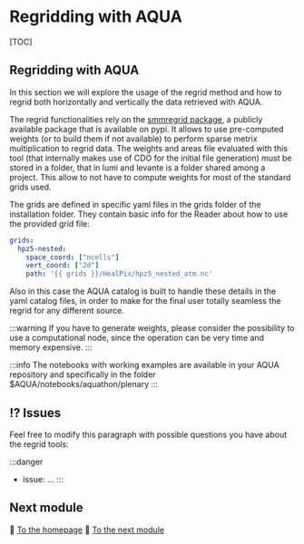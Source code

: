 # Regridding with AQUA

[TOC]

## Regridding with AQUA

In this section we will explore the usage of the regrid method and how to regrid both horizontally and vertically the data retrieved with AQUA.

The regrid functionalities rely on the [smmregrid package](https://github.com/jhardenberg/smmregrid), a publicly available package that is available on pypi. It allows to use pre-computed weights (or to build them if not available) to perform sparse metrix multiplication to regrid data. The weights and areas file evaluated with this tool (that internally makes use of CDO for the initial file generation) must be stored in a folder, that in lumi and levante is a folder shared among a project. This allow to not have to compute weights for most of the standard grids used.

The grids are defined in specific yaml files in the grids folder of the installation folder. They contain basic info for the Reader about how to use the provided grid file:

```yaml
grids:
  hpz5-nested:
    space_coord: ["ncells"]
    vert_coord: ["2d"]
    path: '{{ grids }}/HealPix/hpz5_nested_atm.nc'
```

Also in this case the AQUA catalog is built to handle these details in the yaml catalog files, in order to make for the final user totally seamless the regrid for any different source.

:::warning
If you have to generate weights, please consider the possibility to use a computational node, since the operation can be very time and memory expensive.
:::

:::info
The notebooks with working examples are available in your AQUA repository and specifically in the folder $AQUA/notebooks/aquathon/plenary
:::

## :interrobang: Issues 

Feel free to modify this paragraph with possible questions you have about the regrid tools:

:::danger
- issue: ...
:::


## Next module

:house_with_garden: [To the homepage](https://siili.rahtiapp.fi/SG2E5GTnT5mIDpB7v2bxKA#)
:rocket: [To the next module](https://siili.rahtiapp.fi/xRnmHRp_QI-rf2umyrOSBQ#)